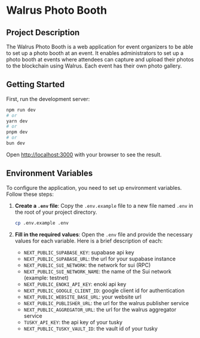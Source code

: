 # Walrus Photo Booth

## Project Description

The Walrus Photo Booth is a web application for event organizers to be able to set up a photo booth at an event. It enables administrators to set up a photo booth at events where attendees can capture and upload their photos to the blockchain using Walrus. Each event has their own photo gallery.

## Getting Started

First, run the development server:

```bash
npm run dev
# or
yarn dev
# or
pnpm dev
# or
bun dev
```
 
Open [http://localhost:3000](http://localhost:3000) with your browser to see the result.

## Environment Variables

To configure the application, you need to set up environment variables. Follow these steps:

1. **Create a `.env` file**: Copy the `.env.example` file to a new file named `.env` in the root of your project directory.

   ```bash
   cp .env.example .env
   ```

2. **Fill in the required values**: Open the `.env` file and provide the necessary values for each variable. Here is a brief description of each:

   - `NEXT_PUBLIC_SUPABASE_KEY`: supabase api key
   - `NEXT_PUBLIC_SUPABASE_URL`: the url for your supabase instance
   - `NEXT_PUBLIC_SUI_NETWORK`: the network for sui (RPC)
   - `NEXT_PUBLIC_SUI_NETWORK_NAME`: the name of the Sui network (example: testnet)
   - `NEXT_PUBLIC_ENOKI_API_KEY`: enoki api key
   - `NEXT_PUBLIC_GOOGLE_CLIENT_ID`: google client id for authentication
   - `NEXT_PUBLIC_WEBSITE_BASE_URL`: your website url 
   - `NEXT_PUBLIC_PUBLISHER_URL`: the url for the walrus publisher service
   - `NEXT_PUBLIC_AGGREGATOR_URL`: the url for the walrus aggregator service
   - `TUSKY_API_KEY`: the api key of your tusky 
   - `NEXT_PUBLIC_TUSKY_VAULT_ID`: the vault id of your tusky
